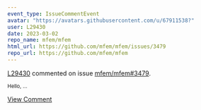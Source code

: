 ```yaml
---
event_type: IssueCommentEvent
avatar: "https://avatars.githubusercontent.com/u/67911538?"
user: L29430
date: 2023-03-02
repo_name: mfem/mfem
html_url: https://github.com/mfem/mfem/issues/3479
repo_url: https://github.com/mfem/mfem
---
```


<a href='https://github.com/L29430' target='_blank'>L29430</a> commented on issue <a href='https://github.com/mfem/mfem/issues/3479' target='_blank'>mfem/mfem#3479</a>.

<small>Hello,...</small>

<a href='https://github.com/mfem/mfem/issues/3479' target='_blank'>View Comment</a>